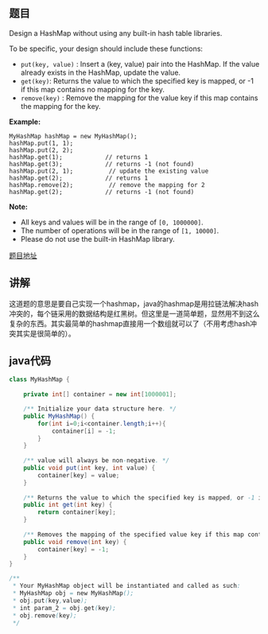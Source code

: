 ## 题目

Design a HashMap without using any built-in hash table libraries.

To be specific, your design should include these functions:

- `put(key, value)` : Insert a (key, value) pair into the HashMap. If the value already exists in the HashMap, update the value.
- `get(key)`: Returns the value to which the specified key is mapped, or -1 if this map contains no mapping for the key.
- `remove(key)` : Remove the mapping for the value key if this map contains the mapping for the key.

**Example:**
```
MyHashMap hashMap = new MyHashMap();
hashMap.put(1, 1);          
hashMap.put(2, 2);         
hashMap.get(1);            // returns 1
hashMap.get(3);            // returns -1 (not found)
hashMap.put(2, 1);          // update the existing value
hashMap.get(2);            // returns 1 
hashMap.remove(2);          // remove the mapping for 2
hashMap.get(2);            // returns -1 (not found) 
```

**Note:**

- All keys and values will be in the range of `[0, 1000000]`.
- The number of operations will be in the range of `[1, 10000]`.
- Please do not use the built-in HashMap library.

[题目地址](https://leetcode.com/problems/design-hashmap/)

## 讲解

这道题的意思是要自己实现一个hashmap，java的hashmap是用拉链法解决hash冲突的，每个链采用的数据结构是红黑树。但这里是一道简单题，显然用不到这么复杂的东西。其实最简单的hashmap直接用一个数组就可以了（不用考虑hash冲突其实是很简单的）。

## java代码

```java
class MyHashMap {
    
    private int[] container = new int[1000001];

    /** Initialize your data structure here. */
    public MyHashMap() {
        for(int i=0;i<container.length;i++){
            container[i] = -1;
        }
    }
    
    /** value will always be non-negative. */
    public void put(int key, int value) {
        container[key] = value;
    }
    
    /** Returns the value to which the specified key is mapped, or -1 if this map contains no mapping for the key */
    public int get(int key) {
        return container[key];
    }
    
    /** Removes the mapping of the specified value key if this map contains a mapping for the key */
    public void remove(int key) {
        container[key] = -1;
    }
}

/**
 * Your MyHashMap object will be instantiated and called as such:
 * MyHashMap obj = new MyHashMap();
 * obj.put(key,value);
 * int param_2 = obj.get(key);
 * obj.remove(key);
 */
```
